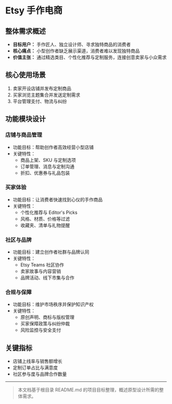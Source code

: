 # Etsy 手作电商

## 整体需求概述

- **目标用户：** 手作匠人、独立设计师、寻求独特商品的消费者
- **核心痛点：** 小型创作者缺乏展示渠道，消费者难以发现独特商品
- **价值主张：** 通过精选类目、个性化推荐与定制服务，连接创意卖家与小众需求

## 核心使用场景

1. 卖家开设店铺并发布定制商品
2. 买家浏览主题集合并发送定制需求
3. 平台管理支付、物流与纠纷

## 功能模块设计

### 店铺与商品管理

- 功能目标：帮助创作者高效经营小型店铺
- 关键特性：
  - 商品上架、SKU 与定制选项
  - 订单管理、消息与定制沟通
  - 折扣、优惠券与礼品包装

### 买家体验

- 功能目标：让消费者快速找到心仪的手作商品
- 关键特性：
  - 个性化推荐与 Editor's Picks
  - 风格、材质、价格等过滤
  - 收藏夹、清单与礼物提醒

### 社区与品牌

- 功能目标：建立创作者社群与品牌认同
- 关键特性：
  - Etsy Teams 社区协作
  - 卖家故事与内容营销
  - 品牌活动、线下市集与合作

### 合规与保障

- 功能目标：维护市场秩序并保护知识产权
- 关键特性：
  - 原创声明、商标与版权管理
  - 买家保障政策与纠纷仲裁
  - 风险监控与安全支付

## 关键指标

- 店铺上线率与销售额增长
- 定制订单占比与满意度
- 社区参与度与品牌合作数量

---

> 本文档基于根目录 README.md 的项目目标整理，概述原型设计所需的整体需求。